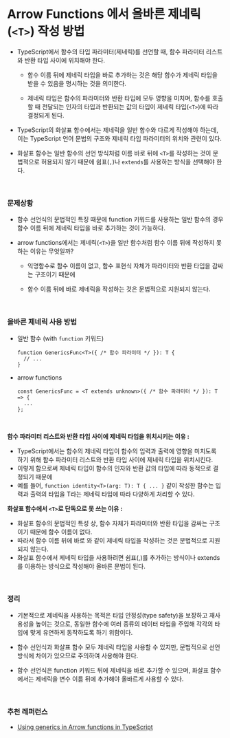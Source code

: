 # Arrow Functions 에서 올바른 제네릭(`<T>`) 작성 방법


- TypeScript에서 함수의 타입 파라미터(제네릭)를 선언할 때, 함수 파라미터 리스트와 반환 타입 사이에 위치해야 한다.

     - 함수 이름 뒤에 제네릭 타입을 바로 추가하는 것은 해당 함수가 제네릭 타입을 받을 수 있음을 명시하는 것을 의미한다.
     
     - 제네릭 타입은 함수의 파라미터와 반환 타입에 모두 영향을 미치며, 함수를 호출할 때 전달되는 인자의 타입과 반환되는 값의 타입이 제네릭 타입(`<T>`)에 따라 결정되게 된다.

- TypeScript의 화살표 함수에서는 제네릭을 일반 함수와 다르게 작성해야 하는데, 이는 TypeScript 언어 문법의 구조와 제네릭 타입 파라미터의 위치와 관련이 있다.

- 화살표 함수는 일반 함수의 선언 방식처럼 이름 바로 뒤에 `<T>`를 작성하는 것이 문법적으로 허용되지 않기 때문에 쉼표(`,`)나 `extends`를 사용하는 방식을 선택해야 한다.


<br/>

### 문제상황


- 함수 선언식의 문법적인 특징 때문에 function 키워드를 사용하는 일반 함수의 경우 함수 이름 뒤에 제네릭 타입을 바로 추가하는 것이 가능하다.


- arrow functions에서는 제네릭(`<T>`)을 일반 함수처럼 함수 이름 뒤에 작성하지 못하는 이유는 무엇일까?


   - 익명함수로 함수 이름이 없고, 함수 표현식 자체가 파라미터와 반환 타입을 감싸는 구조이기 때문에

   - 함수 이름 뒤에 바로 제네릭을 작성하는 것은 문법적으로 지원되지 않는다.


<br/>


### 올바른 제네릭 사용 방법

- 일반 함수 (with `function` 키워드)
  
  ```tsx
  function GenericsFunc<T>({ /* 함수 파라미터 */ }): T {
    // ...
  }
  ```

- arrow functions

  ```tsx
  const GenericsFunc = <T extends unknown>({ /* 함수 파라미터 */ }): T => {
    ...
  };
  ```

<br/>

**함수 파라미터 리스트와 반환 타입 사이에 제네릭 타입을 위치시키는 이유 :**

- TypeScript에서는 함수의 제네릭 타입이 함수의 입력과 출력에 영향을 미치도록 하기 위해 함수 파라미터 리스트와 반환 타입 사이에 제네릭 타입을 위치시킨다.
- 이렇게 함으로써 제네릭 타입이 함수의 인자와 반환 값의 타입에 따라 동적으로 결정되기 때문에
- 예를 들어, `function identity<T>(arg: T): T { ... }` 같이 작성한 함수는 입력과 출력의 타입을 T라는 제네릭 타입에 따라 다양하게 처리할 수 있다.



**화살표 함수에서 `<T>`로 단독으로 못 쓰는 이유 :**

- 화살표 함수의 문법적인 특성 상, 함수 자체가 파라미터와 반환 타입을 감싸는 구조이기 때문에 함수 이름이 없다.
- 따라서 함수 이름 뒤에 바로 <T>와 같이 제네릭 타입을 작성하는 것은 문법적으로 지원되지 않는다.
- 화살표 함수에서 제네릭 타입을 사용하려면 쉼표(,)를 추가하는 방식이나 extends를 이용하는 방식으로 작성해야 올바른 문법이 된다.


<br/>

### 정리

- 기본적으로 제네릭을 사용하는 목적은 타입 안정성(type safety)을 보장하고 재사용성을 높이는 것으로, 동일한 함수에 여러 종류의 데이터 타입을 주입해 각각의 타입에 맞게 유연하게 동작하도록 하기 위함이다.


- 함수 선언식과 화살표 함수 모두 제네릭 타입을 사용할 수 있지만, 문법적으로 선언 방식에 차이가 있으므로 주의하여 사용해야 한다.
- 함수 선언식은 function 키워드 뒤에 제네릭을 바로 추가할 수 있으며, 화살표 함수에서는 제네릭을 변수 이름 뒤에 추가해야 올바르게 사용할 수 있다.

<br/>


### 추천 레퍼런스
- [Using generics in Arrow functions in TypeScript](https://bobbyhadz.com/blog/typescript-arrow-function-generic)
